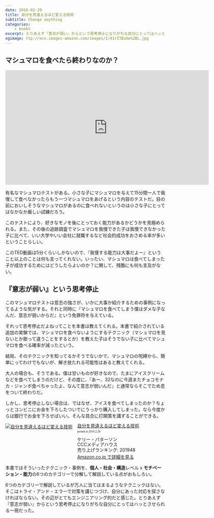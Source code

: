 ```yaml
---
date: 2016-02-29
title: 自分を見違えるほど変える技術
subtitle: Change anything
categories: 
    - books
excerpt: とりあえず『意志が弱い』からという思考停止になりがちな自分にとってはハッとさせられる一冊だった。
ogimage: ttp://ecx.images-amazon.com/images/I/41rITBuOw%2BL.jpg
---
```


## マシュマロを食べたら終わりなのか？

<div class="fluid"><iframe src="https://embed-ssl.ted.com/talks/joachim_de_posada_says_don_t_eat_the_marshmallow_yet.html" width="640" height="360" frameborder="0" scrolling="no" webkitAllowFullScreen mozallowfullscreen allowFullScreen></iframe></div>

有名なマシュマロテストがある。小さな子にマシュマロを与えて15分間一人で我慢して食べなかったらもう一つマシュマロをあげるという内容のテストだ。目の前においしそうなマシュマロがあるのに食べれないというのは小さな子にとってはなかなか厳しい試練だろう。

このテストにより、好きなモノを後にとっておく能力があるかどうかを見極められる。また、その後の追跡調査でマシュマロを我慢できた子は我慢できなかった子に比べて、いい大学やいい会社に就職するなど社会的成功をおさめる率が多いということらしい。

このTED動画は5分くらいしかないので、『我慢する能力は大事だよー』ということ以上のことは何も言ってくれない。いったい、マシュマロは食べてしまった子が成功するためにはどうしたらよいのか？に関して、残酷にも何も言及がない。

## 『意志が弱い』という思考停止

このマシュマロテストは意志の強さが、いかに大事か紹介するための事例になってるような気がする。それと同時に『マシュマロを食べてしまう僕はダメな子なんだ、意志が弱いからだ』という免罪符を与えている。

それって思考停止だよねってことを本書は教えてくれる。本書で紹介されている追加の実験では、マシュマロを食べないようにするテクニック（マシュマロを見ないとか歌って違うことをするとか）を教えた子はそうでない子に比べてマシュマロを食べる確率が減ったという。

結局、そのテクニックを知ってるかそうでないかで、マシュマロの呪縛から、簡単にってわけでもないが、解き放たれる可能性はあると教えてくれる。

大人の場合も、そうである。僕は甘いものが好きなので、たまにアイスクリームなどを食べてしまうのだけど、その度に、『あー、32なのに今週またチョコモナカ・ジャンボ食べちゃったよ、なんて意志が弱いんだ』と通常ならそこでため息をついて終わりだ。

しかし、思考停止しない場合は、ではなぜ、アイスを食べてしまったのか？ちょっとコンビニにお金を下ろしたついでにうっかり購入してしまった。なら今度からは銀行でお金を下ろせばいい。そんな具合に打開策を講ずることができる。

<div class="azlink-box"><div class="azlink-image" style="float:left"><a href="http://www.amazon.co.jp/exec/obidos/ASIN/4484121239/warikiru-22/" name="azlinklink" target="_blank"><img src="http://ecx.images-amazon.com/images/I/41rITBuOw%2BL._SL160_.jpg" alt="自分を見違えるほど変える技術" style="border:none" /></a></div><div class="azlink-info" style="float:left;margin-left:15px;line-height:120%"><div class="azlink-name" style="margin-bottom:10px;line-height:120%"><a href="http://www.amazon.co.jp/exec/obidos/ASIN/4484121239/warikiru-22/" name="azlinklink" target="_blank">自分を見違えるほど変える技術</a><div class="azlink-powered-date" style="font-size:7pt;margin-top:5px;font-family:verdana;line-height:120%">posted at 2016.2.28</div></div><div class="azlink-detail">ケリー・パターソン<br />CCCメディアハウス<br />売り上げランキング: 201948<br /></div><div class="azlink-link" style="margin-top:5px"><a href="http://www.amazon.co.jp/exec/obidos/ASIN/4484121239/warikiru-22/" target="_blank">Amazon.co.jp で詳細を見る</a></div></div><div class="azlink-footer" style="clear:left"></div></div>

本書ではそういったテクニック・事例を、**個人・社会・構造**レベル x **モチベーション・能力**の6つのカテゴリーで分解して解説している点がおもしろい。

6つのカテゴリーで解説しているが万人に当てはまるようなテクニックはない。そこはトライ・アンド・エラーで対策を講じつづけ、自分にあった対応を探さなければならない。その辺がとてもエンジニアリング的だと感じた。とりあえず『意志が弱い』からという思考停止になりがちな自分にとってはハッとさせられる一冊だった。
